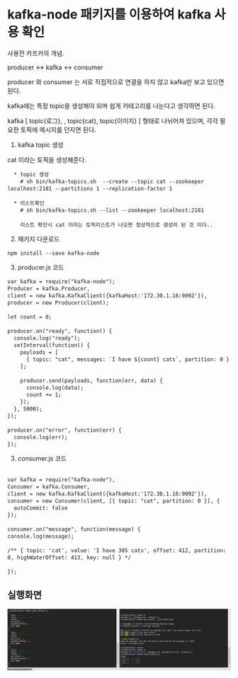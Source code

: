 # kafka-node 패키지를 이용하여 kafka 사용 확인


사용전 카프카의 개념.

producer <-> kafka <-> consumer

producer 와 consumer 는 서로 직접적으로 연결을 하지 않고 kafka만 보고 있으면 된다.

kafka에는 특정 topic을 생성해야 되며 쉽게 카테고리를 나눈다고 생각하면 된다.

kafka [ topic{로그}, , topic{cat}, topic{이미지}  ] 형태로 나뉘어져 있으며, 각각 필요한 토픽에 메시지를 던지면 된다.


1. kafka topic 생성

  cat 이라는 토픽을 생성해준다.

  ```
    * topic 생성
      # sh bin/kafka-topics.sh  --create --topic cat --zookeeper localhost:2181 --partitions 1 --replication-factor 1

    * 리스트확인
      # sh bin/kafka-topics.sh --list --zookeeper localhost:2181

      리스트 확인시 cat 이라는 토픽리스트가 나오면 정상적으로 생성이 된 것 이다..

  ```
2. 패키지 다운로드
  ```  
  npm install --save kafka-node

  ``` 
3. producer.js 코드
  ```
  var kafka = require("kafka-node");
  Producer = kafka.Producer,
  client = new kafka.KafkaClient({kafkaHost:'172.30.1.16:9092'}),
  producer = new Producer(client);

  let count = 0;

  producer.on("ready", function() {
    console.log("ready");
    setInterval(function() {
      payloads = [
        { topic: "cat", messages: `I have ${count} cats`, partition: 0 }
      ];

      producer.send(payloads, function(err, data) {
        console.log(data);
        count += 1;
      });
    }, 5000);
  });

  producer.on("error", function(err) {
    console.log(err);
  });

  ```

3. consumer.js 코드
   
  ```

  var kafka = require("kafka-node"),
  Consumer = kafka.Consumer,
  client = new kafka.KafkaClient({kafkaHost:'172.30.1.16:9092'}),
  consumer = new Consumer(client, [{ topic: "cat", partition: 0 }], {
    autoCommit: false
  });

  consumer.on("message", function(message) {
  console.log(message);

  /** { topic: 'cat', value: 'I have 385 cats', offset: 412, partition: 0, highWaterOffset: 413, key: null } */

  });

  ```

  ## 실행화면 
  ![CreatePlan](./image/main.png)

